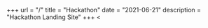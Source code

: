 +++
url = "/"
title = "Hackathon"
date = "2021-06-21"
description = "Hackathon Landing Site"
+++
<<!DOCTYPE html>
<html>
<html manafest="cache.manifest">
<head>
	<meta charset="utf-8">
	<script type="test/javascript" src="update_cache.js"></script>
	<meta http-equiv="cache-control" content="no-cache" />
	<meta http-equiv="Pragma" content="no-cache" />
	<meta http-equiv="Expires" content="-1" />
</head>
<body>
	<body onload="checkForUpdates()">
</body>
</html>
